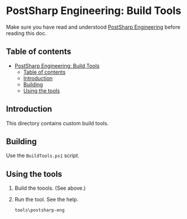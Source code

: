 # PostSharp Engineering: Build Tools

Make sure you have read and understood [PostSharp Engineering](../README.md) before reading this doc.

## Table of contents

- [PostSharp Engineering: Build Tools](#postsharp-engineering-build-tools)
	- [Table of contents](#table-of-contents)
	- [Introduction](#introduction)
	- [Building](#building)
	- [Using the tools](#using-the-tools)

## Introduction

This directory contains custom build tools.

## Building

Use the `BuildTools.ps1` script.

## Using the tools

1. Build the toools. (See above.)

2. Run the tool. See the help.

	```tools\postsharp-eng```
